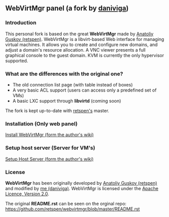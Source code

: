 ## WebVirtMgr panel \(a fork by [daniviga](http://daniele.vigano.me)\)

### Introduction

This personal fork is based on the great **WebVirtMgr** made by [Anatoliy Guskov \(retspen\)](https://github.com/retspen/webvirtmgr). WebVirtMgr is a libvirt-based Web interface for managing virtual machines. It allows you to create and configure new domains, and adjust a domain's resource allocation. A VNC viewer presents a full graphical console to the guest domain. KVM is currently the only hypervisor supported.

### What are the differences with the original one?

* The old connection list page (with table instead of boxes)
* A very basic ACL support (users can access only a predefined set of VMs)
* A basic LXC support through __libvirtd__ (coming soon)

The fork is kept up-to-date with [retspen's](https://github.com/retspen) master.

### Installation (Only web panel)

[Install WebVirtMgr \(form the author's wiki\)](https://github.com/retspen/webvirtmgr/wiki/Install-WebVirtMgr)

### Setup host server (Server for VM's)

[Setup Host Server \(form the author's wiki\)](https://github.com/retspen/webvirtmgr/wiki/Setup-Host-Server)

### License

**WebVirtMgr** has been originally developed by [Anatoliy Guskov \(retspen\)](https://github.com/retspen) and modified by [me \(daniviga\)](http://daniele.vigano.me).
WebVirtMgr is licensed under the [Apache Licence, Version 2.0](http://www.apache.org/licenses/LICENSE-2.0.html).

The original __README.rst__ can be seen on the orginal repo: https://github.com/retspen/webvirtmgr/blob/master/README.rst
